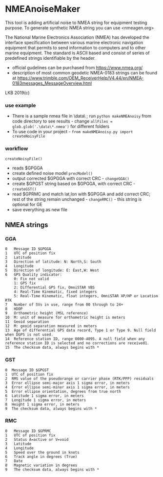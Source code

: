 # NMEAnoiseMaker


This tool is adding artificial noise to NMEA string for equipment testing purpose.
To generate synthetic NMEA string you can use <nmeagen.org>



The National Marine Electronics Association (NMEA) has developed the interface specification between various marine electronic navigation equipment that permits to send information to computers and to other marine equipment. The standard is ASCII based and consist of series of predefined strings identifiable by the header.

* official gudelines can be purchased from <https://www.nmea.org/>
* description of most common geodetic NMEA-0183 strings can be found at <https://www.trimble.com/OEM_ReceiverHelp/V4.44/en/NMEA-0183messages_MessageOverview.html>

LKB 2019(c)

### use example

* There is a sample nmea file in \data\ ; run `python makeNMEAnoisy` from code directory to see results
		- change `allFiles = glob.glob('.\data\*.nmea')` for different folders
* To use code in your project - `from makeNMEAnoisy.py import createNoisyFile`


### workflow

`createNoisyFile()` 

* reads $GPGGA
* create defined noise model `precModel()`
* output corrected $GPGGA with correct CRC - `changeGGA()`
* create $GPGST string based on $GPGGA, with correct CRC - `createGST()`
* read $GPRMC and match lat,lon with $GPGGA and add correct CRC; rest of the string remain unchanged - `changeRMC()`
		- this string is optional for GE
* save everything as new file


## NMEA strings 

### GGA

```
0	Message ID $GPGGA
1	UTC of position fix
2	Latitude
3	Direction of latitude: N: North,S: South
4	Longitude
5	Direction of longitude: E: East,W: West
6	GPS Quality indicator:
	0: Fix not valid
	1: GPS fix
	2: Differential GPS fix, OmniSTAR VBS
	4: Real-Time Kinematic, fixed integers
	5: Real-Time Kinematic, float integers, OmniSTAR XP/HP or Location RTK
7	Number of SVs in use, range from 00 through to 24+
8	HDOP
9	Orthometric height (MSL reference)
10	M: unit of measure for orthometric height is meters
11	Geoid separation
12	M: geoid separation measured in meters
13	Age of differential GPS data record, Type 1 or Type 9. Null field when DGPS is not used.
14	Reference station ID, range 0000-4095. A null field when any reference station ID is selected and no corrections are received1.
15	The checksum data, always begins with *
```

### GST

```
0  Message ID $GPGST
1  UTC of position fix
2  RMS value of the pseudorange or carrier phase (RTK/PPP) residuals
3  Error ellipse semi-major axis 1 sigma error, in meters
4  Error ellipse semi-minor axis 1 sigma error, in meters
5  Error ellipse orientation, degrees from true north
6  Latitude 1 sigma error, in meters
7  Longitude 1 sigma error, in meters
8  Height 1 sigma error, in meters
9  The checksum data, always begins with *
```

### RMC

```
0	Message ID $GPRMC
1	UTC of position fix
2	Status A=active or V=void
3	Latitude
4	Longitude
5	Speed over the ground in knots
6	Track angle in degrees (True)
7	Date
8	Magnetic variation in degrees
9	The checksum data, always begins with *
```
